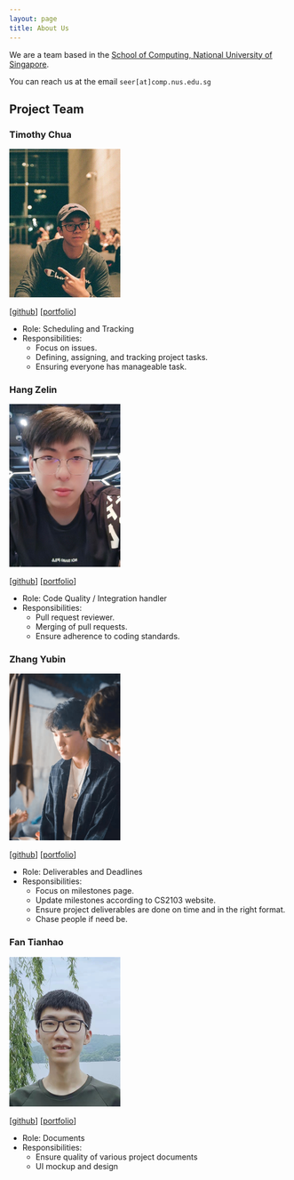 ```yaml
---
layout: page
title: About Us
---
```


We are a team based in the [School of Computing, National University of Singapore](http://www.comp.nus.edu.sg).

You can reach us at the email `seer[at]comp.nus.edu.sg`

## Project Team

### Timothy Chua

<img src="images/ooawagaeri.jpg" width="200px">

[[github](https://github.com/ooawagaeri)]
[[portfolio](team/ooawagaeri.md)]

* Role: Scheduling and Tracking
* Responsibilities:
  * Focus on issues.
  * Defining, assigning, and tracking project tasks.
  * Ensuring everyone has manageable task.

### Hang Zelin

<img src="images\hangzelin.png" width="200px">

[[github](https://github.com/hangzelin)]
[[portfolio](team/hangzelin.md)]

* Role: Code Quality / Integration handler
* Responsibilities:
  * Pull request reviewer.
  * Merging of pull requests.
  * Ensure adherence to coding standards.

### Zhang Yubin

<img src="images\Kimowarui.png" width="200px">

[[github](https://github.com/Kimowarui)]
[[portfolio](team/zhangyubin.md)]

* Role: Deliverables and Deadlines
* Responsibilities:
  * Focus on milestones page.
  * Update milestones according to CS2103 website.
  * Ensure project deliverables are done on time and in the right format.
  * Chase people if need be.

### Fan Tianhao

<img src="images\ttraveller7.png" width="200px">

[[github](https://github.com/TTraveller7)]
[[portfolio](team/ttraveller7.md)]

* Role: Documents
* Responsibilities:
  * Ensure quality of various project documents
  * UI mockup and design